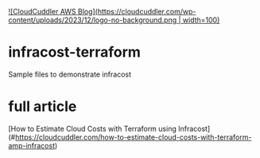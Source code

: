 [![CloudCuddler AWS Blog](https://cloudcuddler.com/wp-content/uploads/2023/12/logo-no-background.png | width=100)](https://www.cloudcuddler.com)

# infracost-terraform
Sample files to demonstrate infracost

# full article
[How to Estimate Cloud Costs with Terraform using Infracost] (#https://cloudcuddler.com/how-to-estimate-cloud-costs-with-terraform-amp-infracost)